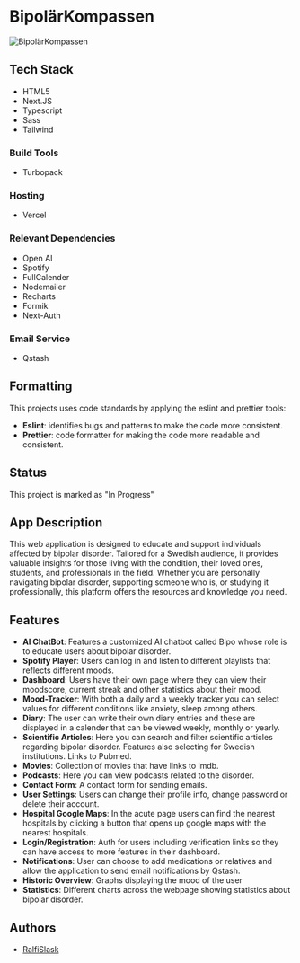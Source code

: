 # BipolärKompassen

![BipolärKompassen](https://github.com/user-attachments/assets/27244180-f6c8-4ed0-af25-67dddd1ae403)

## Tech Stack

- HTML5
- Next.JS
- Typescript
- Sass
- Tailwind

### Build Tools

- Turbopack

### Hosting

- Vercel

### Relevant Dependencies

- Open AI
- Spotify
- FullCalender
- Nodemailer
- Recharts
- Formik
- Next-Auth

### Email Service

- Qstash

## Formatting

This projects uses code standards by applying the eslint and prettier tools:

- **Eslint**: identifies bugs and patterns to make the code more consistent.
- **Prettier**: code formatter for making the code more readable and consistent.

## Status

This project is marked as "In Progress"

## App Description

This web application is designed to educate and support individuals affected by bipolar disorder. Tailored for a Swedish audience, it provides valuable insights for those living with the condition, their loved ones, students, and professionals in the field. Whether you are personally navigating bipolar disorder, supporting someone who is, or studying it professionally, this platform offers the resources and knowledge you need.

## Features

- **AI ChatBot**: Features a customized AI chatbot called Bipo whose role is to educate users about bipolar disorder.
- **Spotify Player**: Users can log in and listen to different playlists that reflects different moods.
- **Dashboard**: Users have their own page where they can view their moodscore, current streak and other statistics about their mood.
- **Mood-Tracker**: With both a daily and a weekly tracker you can select values for different conditions like anxiety, sleep among others.
- **Diary**: The user can write their own diary entries and these are displayed in a calender that can be viewed weekly, monthly or yearly.
- **Scientific Articles**: Here you can search and filter scientific articles regarding bipolar disorder. Features also selecting for Swedish institutions. Links to Pubmed.
- **Movies**: Collection of movies that have links to imdb.
- **Podcasts**: Here you can view podcasts related to the disorder.
- **Contact Form**: A contact form for sending emails.
- **User Settings**: Users can change their profile info, change password or delete their account. 
- **Hospital Google Maps**: In the acute page users can find the nearest hospitals by clicking a button that opens up google maps with the nearest hospitals. 
- **Login/Registration**: Auth for users including verification links so they can have access to more features in their dashboard.
- **Notifications**: User can choose to add medications or relatives and allow the application to send email notifications by Qstash.
- **Historic Overview**: Graphs displaying the mood of the user
- **Statistics**: Different charts across the webpage showing statistics about bipolar disorder.

## Authors

- [RalfiSlask](https://github.com/RalfiSlask)
